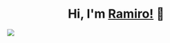 <div align="center">
<h1 align="center">Hi, I'm <a href="https://www.linkedin.com/in/ramiro-toledo/">Ramiro!</a> 👋</h1>
</div>
<img src="https://imgur.com/a/aJ7TsKw">
<!--
**Ramaxt12/Ramaxt12** is a ✨ _special_ ✨ repository because its `README.md` (this file) appears on your GitHub profile.

Here are some ideas to get you started:

- 🔭 I’m currently working on ...
- 🌱 I’m currently learning ...
- 👯 I’m looking to collaborate on ...
- 🤔 I’m looking for help with ...
- 💬 Ask me about ...
- 📫 How to reach me: ...
- 😄 Pronouns: ...
- ⚡ Fun fact: ...
-->
